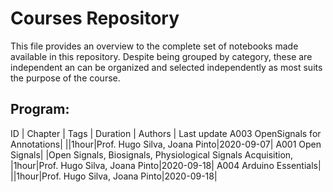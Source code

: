 # Courses Repository 
 This file provides an overview to the complete set of notebooks made available in this repository. Despite being grouped by category, these are independent an can be organized and selected independently as most suits the purpose of the course. 

 ## Program: 
 
ID | Chapter | Tags | Duration | Authors | Last update 
A003 OpenSignals for Annotations| ||1hour|Prof. Hugo Silva, Joana Pinto|2020-09-07|
A001 Open Signals| |Open Signals, Biosignals, Physiological Signals Acquisition, |1hour|Prof. Hugo Silva, Joana Pinto|2020-09-18|
A004 Arduino Essentials| ||1hour|Prof. Hugo Silva, Joana Pinto|2020-09-18|
